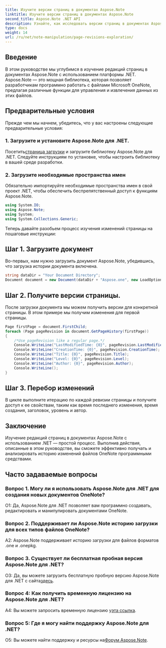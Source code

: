 ```yaml
---
title: Изучите версии страниц в документах Aspose.Note
linktitle: Изучите версии страниц в документах Aspose.Note
second_title: Aspose.Note .NET API
description: Узнайте, как исследовать версии страниц в документах Aspose.Note с помощью .NET Framework, с пошаговыми инструкциями.
type: docs
weight: 14
url: /ru/net/note-manipulation/page-revisions-exploration/
---
```

## Введение

В этом руководстве мы углубимся в изучение редакций страниц в документах Aspose.Note с использованием платформы .NET. Aspose.Note — это мощная библиотека, которая позволяет разработчикам программно работать с файлами Microsoft OneNote, предлагая различные функции для управления и извлечения данных из этих файлов.

## Предварительные условия

Прежде чем мы начнем, убедитесь, что у вас настроены следующие предварительные условия:

### 1. Загрузите и установите Aspose.Note для .NET.

 Посетить[страница загрузки](https://releases.aspose.com/note/net/) и загрузите библиотеку Aspose.Note для .NET. Следуйте инструкциям по установке, чтобы настроить библиотеку в вашей среде разработки.

### 2. Загрузите необходимые пространства имен

Обязательно импортируйте необходимые пространства имен в свой проект .NET, чтобы обеспечить беспрепятственный доступ к функциям Aspose.Note.

```csharp
using System.IO;
using Aspose.Note;
using System;
using System.Collections.Generic;
```

Теперь давайте разобьем процесс изучения изменений страницы на пошаговые инструкции:

## Шаг 1. Загрузите документ

Во-первых, нам нужно загрузить документ Aspose.Note, убедившись, что загрузка истории документа включена.

```csharp
string dataDir = "Your Document Directory";
Document document = new Document(dataDir + "Aspose.one", new LoadOptions { LoadHistory = true });
```

## Шаг 2. Получите версии страницы.

После загрузки документа мы можем получить версии для конкретной страницы. В этом примере мы получим изменения для первой страницы.

```csharp
Page firstPage = document.FirstChild;
foreach (Page pageRevision in document.GetPageHistory(firstPage))
{
    /*Use pageRevision like a regular page.*/
    Console.WriteLine("LastModifiedTime: {0}", pageRevision.LastModifiedTime);
    Console.WriteLine("CreationTime: {0}", pageRevision.CreationTime);
    Console.WriteLine("Title: {0}", pageRevision.Title);
    Console.WriteLine("Level: {0}", pageRevision.Level);
    Console.WriteLine("Author: {0}", pageRevision.Author);
    Console.WriteLine();
}
```

## Шаг 3. Перебор изменений

В цикле выполните итерацию по каждой ревизии страницы и получите доступ к ее свойствам, таким как время последнего изменения, время создания, заголовок, уровень и автор.

## Заключение

Изучение редакций страниц в документах Aspose.Note с использованием .NET — простой процесс. Выполнив действия, описанные в этом руководстве, вы сможете эффективно получать и анализировать историю изменений файлов OneNote программными средствами.

## Часто задаваемые вопросы

### Вопрос 1. Могу ли я использовать Aspose.Note для .NET для создания новых документов OneNote?

О1: Да, Aspose.Note для .NET позволяет вам программно создавать, редактировать и манипулировать документами OneNote.

### Вопрос 2. Поддерживает ли Aspose.Note историю загрузки для всех типов файлов OneNote?

A2: Aspose.Note поддерживает историю загрузки для файлов форматов .one и .onepkg.

### Вопрос 3. Существует ли бесплатная пробная версия Aspose.Note для .NET?

 О3: Да, вы можете загрузить бесплатную пробную версию Aspose.Note для .NET с сайта[здесь](https://releases.aspose.com/).

### Вопрос 4: Как получить временную лицензию на Aspose.Note для .NET?

 A4: Вы можете запросить временную лицензию у[эта ссылка](https://purchase.aspose.com/temporary-license/).

### Вопрос 5: Где я могу найти поддержку Aspose.Note для .NET?

 О5: Вы можете найти поддержку и ресурсы на[Форум Aspose.Note](https://forum.aspose.com/c/note/28).